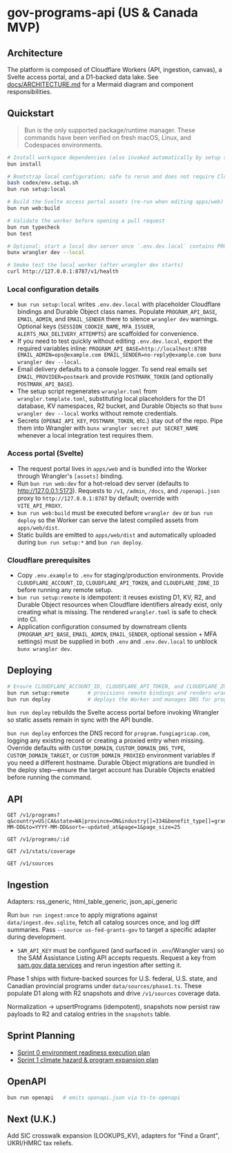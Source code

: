 # gov-programs-api (US & Canada MVP)

## Architecture

The platform is composed of Cloudflare Workers (API, ingestion, canvas), a Svelte access portal, and a D1-backed data lake. See [docs/ARCHITECTURE.md](docs/ARCHITECTURE.md) for a Mermaid diagram and component responsibilities.

## Quickstart
> Bun is the only supported package/runtime manager. These commands have been verified on fresh macOS, Linux, and Codespaces environments.

```bash
# Install workspace dependencies (also invoked automatically by setup scripts)
bun install

# Bootstrap local configuration; safe to rerun and does not require Cloudflare credentials
bash codex/env.setup.sh
bun run setup:local

# Build the Svelte access portal assets (re-run when editing apps/web)
bun run web:build

# Validate the worker before opening a pull request
bun run typecheck
bun test

# Optional: start a local dev server once `.env.dev.local` contains PROGRAM_API_BASE and EMAIL_* values
bunx wrangler dev --local

# Smoke test the local worker (after wrangler dev starts)
curl http://127.0.0.1:8787/v1/health
```

### Local configuration details
- `bun run setup:local` writes `.env.dev.local` with placeholder Cloudflare bindings and Durable Object class names. Populate `PROGRAM_API_BASE`, `EMAIL_ADMIN`, and `EMAIL_SENDER` there to silence `wrangler dev` warnings. Optional keys (`SESSION_COOKIE_NAME`, `MFA_ISSUER`, `ALERTS_MAX_DELIVERY_ATTEMPTS`) are scaffolded for convenience.
- If you need to test quickly without editing `.env.dev.local`, export the required variables inline: `PROGRAM_API_BASE=http://localhost:8788 EMAIL_ADMIN=ops@example.com EMAIL_SENDER=no-reply@example.com bunx wrangler dev --local`.
- Email delivery defaults to a console logger. To send real emails set `EMAIL_PROVIDER=postmark` and provide `POSTMARK_TOKEN` (and optionally `POSTMARK_API_BASE`).
- The setup script regenerates `wrangler.toml` from `wrangler.template.toml`, substituting local placeholders for the D1 database, KV namespaces, R2 bucket, and Durable Objects so that `bunx wrangler dev --local` works without remote credentials.
- Secrets (`OPENAI_API_KEY`, `POSTMARK_TOKEN`, etc.) stay out of the repo. Pipe them into Wrangler with `bunx wrangler secret put SECRET_NAME` whenever a local integration test requires them.

### Access portal (Svelte)
- The request portal lives in `apps/web` and is bundled into the Worker through Wrangler's `[assets]` binding.
- Run `bun run web:dev` for a hot-reload dev server (defaults to http://127.0.0.1:5173). Requests to `/v1`, `/admin`, `/docs`, and `/openapi.json` proxy to `http://127.0.0.1:8787` by default; override with `VITE_API_PROXY`.
- `bun run web:build` must be executed before `wrangler dev` or `bun run deploy` so the Worker can serve the latest compiled assets from `apps/web/dist`.
- Static builds are emitted to `apps/web/dist` and automatically uploaded during `bun run setup:*` and `bun run deploy`.

### Cloudflare prerequisites
- Copy `.env.example` to `.env` for staging/production environments. Provide `CLOUDFLARE_ACCOUNT_ID`, `CLOUDFLARE_API_TOKEN`, and `CLOUDFLARE_ZONE_ID` before running any remote setup.
- `bun run setup:remote` is idempotent: it reuses existing D1, KV, R2, and Durable Object resources when Cloudflare identifiers already exist, only creating what is missing. The rendered `wrangler.toml` is safe to check into CI.
- Application configuration consumed by downstream clients (`PROGRAM_API_BASE`, `EMAIL_ADMIN`, `EMAIL_SENDER`, optional session + MFA settings) must be supplied in both `.env` and `.env.dev.local` to unblock `bunx wrangler dev`.

## Deploying

```bash
# Ensure CLOUDFLARE_ACCOUNT_ID, CLOUDFLARE_API_TOKEN, and CLOUDFLARE_ZONE_ID are configured
bun run setup:remote      # provisions remote bindings and renders wrangler.toml
bun run deploy            # deploys the Worker and manages DNS for program.fungiagricap.com
```

`bun run deploy` rebuilds the Svelte access portal before invoking Wrangler so static assets remain in sync with the API bundle.

`bun run deploy` enforces the DNS record for `program.fungiagricap.com`, logging any existing record or creating a proxied entry when missing. Override defaults with `CUSTOM_DOMAIN`, `CUSTOM_DOMAIN_DNS_TYPE`, `CUSTOM_DOMAIN_TARGET`, or `CUSTOM_DOMAIN_PROXIED` environment variables if you need a different hostname. Durable Object migrations are bundled in the deploy step—ensure the target account has Durable Objects enabled before running the command.

## API

```
GET /v1/programs?q&country=US|CA&state=WA|province=ON&industry[]=334&benefit_type[]=grant&status[]=open&from=YYYY-MM-DD&to=YYYY-MM-DD&sort=-updated_at&page=1&page_size=25

GET /v1/programs/:id

GET /v1/stats/coverage

GET /v1/sources
```

## Ingestion

Adapters: rss_generic, html_table_generic, json_api_generic

Run `bun run ingest:once` to apply migrations against `data/ingest.dev.sqlite`, fetch all catalog sources once, and log diff summaries. Pass `--source us-fed-grants-gov` to target a specific adapter during development.

- `SAM_API_KEY` must be configured (and surfaced in `.env`/Wrangler vars) so the SAM Assistance Listing API accepts requests. Request a key from [sam.gov data services](https://sam.gov/data-services/assistance-listing-api) and rerun ingestion after setting it.

Phase 1 ships with fixture-backed sources for U.S. federal, U.S. state, and Canadian provincial programs under `data/sources/phase1.ts`. These populate D1 along with R2 snapshots and drive `/v1/sources` coverage data.

Normalization → upsertPrograms (idempotent), snapshots now persist raw payloads to R2 and catalog entries in the `snapshots` table.

## Sprint Planning

- [Sprint 0 environment readiness execution plan](docs/sprint-0-environment.md)
- [Sprint 1 climate hazard & program expansion plan](docs/sprint-1-climate-program-expansion.md)

## OpenAPI

```bash
bun run openapi   # emits openapi.json via ts-to-openapi
```

## Next (U.K.)

Add SIC crosswalk expansion (LOOKUPS_KV), adapters for "Find a Grant", UKRI/HMRC tax reliefs.
